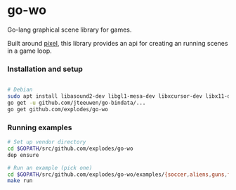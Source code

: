 go-wo
=====

Go-lang graphical scene library for games.

Built around [pixel](http://github.com/faiface/pixel), this library provides an api for creating an running scenes in a 
game loop.

### Installation and setup


```sh

# Debian
sudo apt install libasound2-dev libgl1-mesa-dev libxcursor-dev libx11-dev libxinerama-dev libxi-dev
go get -u github.com/jteeuwen/go-bindata/...
go get github.com/explodes/go-wo
```


### Running examples

```sh
# Set up vendor directory
cd $GOPATH/src/github.com/explodes/go-wo
dep ensure

# Run an example (pick one)
cd $GOPATH/src/github.com/explodes/go-wo/examples/{soccer,aliens,guns,flappy}
make run
```